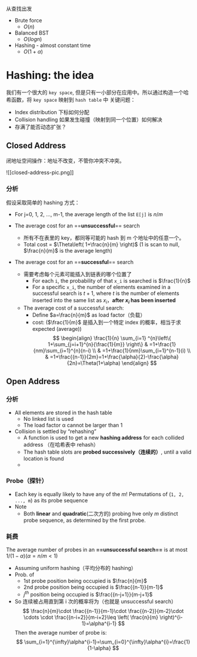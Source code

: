 从查找出发
- Brute force
	- $O(n)$
- Balanced BST
	- $O(log n)$
- Hashing - almost constant time
	- $O(1+\alpha)$

# Hashing: the idea
我们有一个很大的 `key space`, 但是只有一小部分在应用中。所以通过构造一个哈希函数，将 `key space` 映射到 `hash table` 中
关键问题：
- Index distribution 下标如何分配
- Collision handling 如果发生碰撞（映射到同一个位置）如何解决
- 存满了能否动态扩张？

## Closed Address
闭地址空间操作：地址不改变，不管你冲突不冲突。

![[closed-address-pic.png]]

### 分析
假设采取简单的 hashing 方式：
- For j=0, 1, 2, ..., m-1, the average length of the list `E[j]` is $n/m$
- The average cost for an ==**unsuccessful**== search
	- 所有不在表里的 key，都同等可能的 hash 到 m 个地址中的任意一个。
	- Total cost = $\Theta\left( 1+\frac{n}{m} \right)$ (1 is scan to null, $\frac{n}{m}$ is the average length)


- The average cost for an ==**successful**== search
	- 需要考虑每个元素可能插入到链表的哪个位置了
		- For each `i`, the probability of that `x_i` is searched is $\frac{1}{n}$
		- For a specific `x_i`, the number of elements examined in a successful search is $t+1$, where $t$ is the number of elements inserted into the same list as $x_{i}$，**after $x_{i}$ has been inserted** 
	-  The average cost of a successful search:
		- Define $a=\frac{n}{m}$ as load factor（负载）
		- cost: ($\frac{1}{m}$ 是插入到一个特定 index 的概率，相当于求 expected (average))
$$
\begin{align}
\frac{1}{n} \sum_{i=1} ^{n}\left\{ 1+\sum_{j=i+1}^{n}{\frac{1}{m}} \right\} & =1+\frac{1}{nm}\sum_{i=1}^{n}(n-i) \\
 & =1+\frac{1}{nm}\sum_{i=1}^{n-1}(i)  \\
 & =1+\frac{{n-1}}{2m}=1+\frac{\alpha}{2}-\frac{\alpha}{2n}=\Theta(1+\alpha)
\end{align}
$$

## Open Address
### 分析
- All elements are stored in the hash table
	- No linked list is used
	- The load factor α cannot be larger than 1
- Collision is settled by “rehashing”
	- A function is used to get a new **hashing address** for each collided address （在哈希表中 rehash）
	- The hash table slots are **probed successively（连续的）**, until a valid location is found
	- 
### Probe（探针）
- Each key is equally likely to have any of the $m!$ Permutations of (`1, 2, ..., m`) as its probe sequence
- Note
	- Both **linear** and **quadratic**(二次方的) probing hve only $m$ distinct probe sequence, as determined by the first probe.

### 耗费
The average number of probes in an **==unsuccessful search==** is at most $1/(1-α) (α=n/m<1)$
- Assuming uniform hashing（平均分布的 hashing）
- Prob. of
	- 1st probe position being occupied is $\frac{n}{m}$
	- 2nd probe position being occupied is $\frac{{n-1}}{m-1}$
	- $j^{th}$ position being occupied is $\frac{{n-j+1}}{m-j+1}$
- So 连续被占用直到第 i 次的概率将为（也就是 unsuccessful search）
$$
\frac{n}{m}\cdot \frac{{n-1}}{m-1}\cdot \frac{{n-2}}{m-2}\cdot \cdots \cdot \frac{{n-i+2}}{m-i+2}\leq \left( \frac{n}{m} \right)^{i-1}=\alpha^{i-1}
$$
Then the average number of probe is:
$$
\sum_{i=1}^{\infty}\alpha^{i-1}=\sum_{i=0}^{\infty}\alpha^{i}=\frac{1}{1-\alpha}
$$
